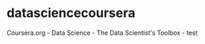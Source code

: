 datasciencecoursera
===================

Coursera.org - Data Science - The Data Scientist's Toolbox - test
